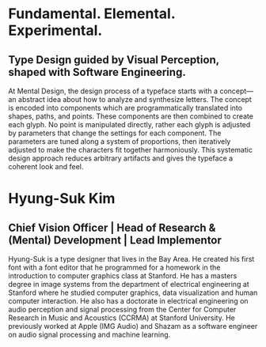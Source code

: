 # Fundamental. Elemental. Experimental.

## Type Design guided by Visual Perception, shaped with Software Engineering.

At Mental Design, the design process of a typeface starts with a concept—an abstract idea about how to analyze and synthesize letters. The concept is encoded into components which are programmatically translated into shapes, paths, and points. These components are then combined to create each glyph. No point is manipulated directly, rather each glyph is adjusted by parameters that change the settings for each component. The parameters are tuned along a system of proportions, then iteratively adjusted to make the characters fit together harmoniously. This systematic design approach reduces arbitrary artifacts and gives the typeface a coherent look and feel.

# Hyung-Suk Kim

## Chief Vision Officer | Head of Research & (Mental) Development | Lead Implementor

Hyung-Suk is a type designer that lives in the Bay Area. He created his first font with a font editor that he programmed for a homework in the introduction to computer graphics class at Stanford. He has a masters degree in image systems from the department of electrical engineering at Stanford where he studied computer graphics, data visualization and human computer interaction. He also has a doctorate in electrical engineering on audio perception and signal processing from the Center for Computer Research in Music and Acoustics (CCRMA) at Stanford University. He previously worked at Apple (IMG Audio) and Shazam as a software engineer on audio signal processing and machine learning.

<!-- If the job title piqued your interest (and you found this comment), yes, this is currently a one person operation so I did everything - type design, web design, writing the drawing library, the rendering pipeline and programming all components of the webpage. Vertical integration in its purest form. But I am not a do-it-all tyrant, or at least I don't think I am. If you want to collaborate, contact me at type@mentallydesigned.com. Many friends and previous colleagues say that I am nice, and my cat agrees. ;-) -->